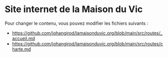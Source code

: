 # Site internet de la Maison du Vic

Pour changer le contenu, vous pouvez modifier les fichiers suivants :

- https://github.com/johangirod/lamaisonduvic.org/blob/main/src/routes/_accueil.md
- https://github.com/johangirod/lamaisonduvic.org/blob/main/src/routes/charte.md
